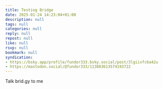 ```yaml
---
title: Testing Bridge
date: 2025-01-24 14:23:04+01:00
description: null
tags: null
categories: null
reply: null
repost: null
like: null
rsvp: null
bookmark: null
syndication:
- https://bsky.app/profile/fundor333.bsky.social/post/3lgiivfc6a42u
- https://mastodon.social/@fundor333/113883613574193722
---
```


Talk brid.gy to me
